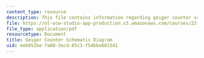 ```yaml
---
content_type: resource
description: This file contains information regarding geiger counter schematic diagram
file: https://ol-ocw-studio-app-production.s3.amazonaws.com/courses/22-s902-do-it-yourself-diy-geiger-counters-january-iap-2015/eeb952be7a603ecd85c3f54bbe681541_MIT22_S902IAP15_lab_shmatc.pdf
file_type: application/pdf
resourcetype: Document
title: Geiger Counter Schematic Diagram
uid: eeb952be-7a60-3ecd-85c3-f54bbe681541
---
```

